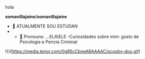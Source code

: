 hola 

**somavillajaine/somavillajaine** 
- 🔭 ATUALMENTE SOU ESTUDAN
-  - 💬 Pronouns: ...ELA\ELE 
-Curiosidades  sobre mim: gosto de Psicologia e Pericia Criminal




!{}(https://media.tenor.com/0g85cCbneA8AAAAC/scooby-doo.gif)
